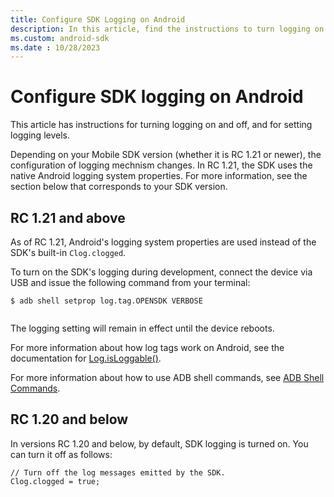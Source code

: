 ```yaml
---
title: Configure SDK Logging on Android
description: In this article, find the instructions to turn logging on and off, and to set logging levels on Android SDK.
ms.custom: android-sdk
ms.date : 10/28/2023
---
```


# Configure SDK logging on Android

This article has instructions for turning logging on and off, and for setting logging levels.

Depending on your Mobile SDK version (whether it is RC 1.21 or newer), the configuration of logging mechnism changes. In RC 1.21, the SDK uses the native Android logging system properties. For more information, see the section below that corresponds to your SDK version.

## RC 1.21 and above

As of RC 1.21, Android's logging system properties are used instead of the SDK's built-in `Clog.clogged`.

To turn on the SDK's logging during development, connect the device via USB and issue the following command from your terminal:

```
$ adb shell setprop log.tag.OPENSDK VERBOSE
      
```

The logging setting will remain in effect until the device reboots.

For more information about how log tags work on Android, see the documentation for [Log.isLoggable()](https://developer.android.com/reference/android/util/Log).

For more information about how to use ADB shell commands, see [ADB Shell Commands](https://developer.android.com/tools/adb#shellcommands).

## RC 1.20 and below

In versions RC 1.20 and below, by default, SDK logging is turned on. You can turn it off as follows:

```
// Turn off the log messages emitted by the SDK.
Clog.clogged = true;
    
```
